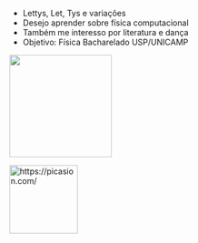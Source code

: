 - Lettys, Let, Tys e variações
- Desejo aprender sobre física computacional
- Também me interesso por literatura e dança
- Objetivo: Física Bacharelado USP/UNICAMP

<div>
  <a href="https://github.com/lettttttttys/github-readme-stats">
  <img height="180em" src="https://github-readme-stats.vercel.app/api?username=lettttttttys&show_icons=true&theme=tokyonight&include_all_commits=true"/> 
 
<a href="https://picasion.com/"><img height="120em" width="120em" src="https://i.picasion.com/pic92/fa335ee1c8312a49339fe2fb751701f9.gif" width="300" height="300" border="0" alt="https://picasion.com/" /></a><br /><a href="https://picasion.com/"></a>
